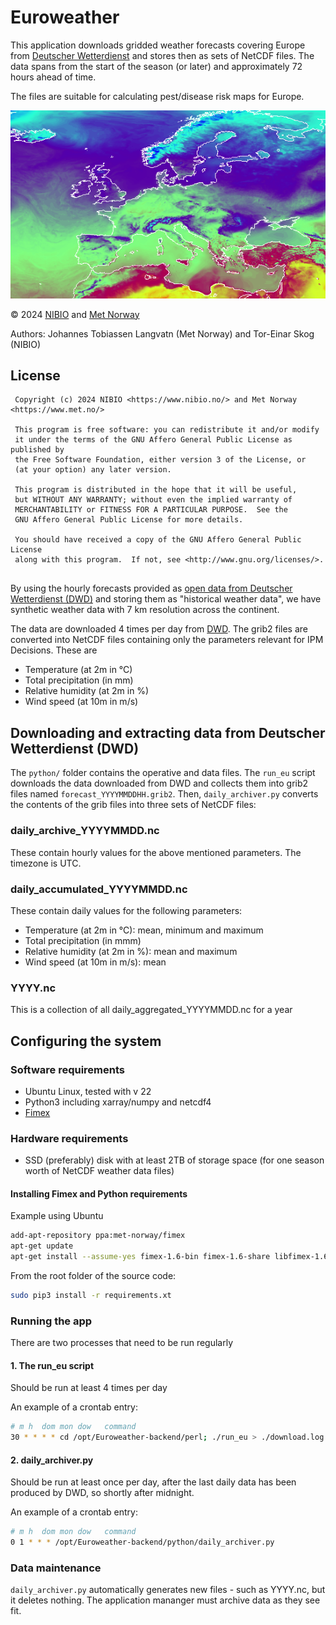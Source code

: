 # Euroweather

This application downloads gridded weather forecasts covering Europe from [Deutscher Wetterdienst](https://www.dwd.de/) and stores then as sets of NetCDF files. The data spans from the start of the season (or later) and approximately 72 hours ahead of time. 

The files are suitable for calculating pest/disease risk maps for Europe.


![Example temperature map showing the covered area](./map.png "Example temperature map showing the covered area")

&copy; 2024 [NIBIO](https://nibio.no/en) and [Met Norway](https://www.met.no/en)

Authors: Johannes Tobiassen Langvatn (Met Norway) and Tor-Einar Skog (NIBIO)

## License
```
 Copyright (c) 2024 NIBIO <https://www.nibio.no/> and Met Norway <https://www.met.no/>
 
 This program is free software: you can redistribute it and/or modify
 it under the terms of the GNU Affero General Public License as published by
 the Free Software Foundation, either version 3 of the License, or
 (at your option) any later version.
 
 This program is distributed in the hope that it will be useful,
 but WITHOUT ANY WARRANTY; without even the implied warranty of
 MERCHANTABILITY or FITNESS FOR A PARTICULAR PURPOSE.  See the
 GNU Affero General Public License for more details.
 
 You should have received a copy of the GNU Affero General Public License
 along with this program.  If not, see <http://www.gnu.org/licenses/>.
 
```

By using the hourly forecasts provided as [open data from Deutscher Wetterdienst (DWD)](https://www.dwd.de/EN/ourservices/opendata/opendata.html) and storing them as "historical weather data", we have synthetic weather data with 7 km resolution across the continent. 

The data are downloaded 4 times per day from [DWD](http://opendata.dwd.de/weather/nwp/icon-eu/grib/). The grib2 files are converted into NetCDF files containing 
only the parameters relevant for IPM Decisions. These are 

* Temperature (at 2m in &deg;C)
* Total precipitation (in mm)
* Relative humidity (at 2m in %)
* Wind speed (at 10m in m/s)


## Downloading and extracting data from Deutscher Wetterdienst (DWD)
The `python/` folder contains the operative and data files. The `run_eu` script downloads the data downloaded from DWD and collects them into grib2 files named `forecast_YYYYMMDDHH.grib2`. Then, `daily_archiver.py` converts the contents of the grib files into three sets of NetCDF files:

### daily_archive_YYYYMMDD.nc
These contain hourly values for the above mentioned parameters. The timezone is UTC. 

### daily_accumulated_YYYYMMDD.nc
These contain daily values for the following parameters:

* Temperature (at 2m in &deg;C): mean, minimum and maximum
* Total precipitation (in mmm)
* Relative humidity (at 2m in %): mean and maximum
* Wind speed (at 10m in m/s): mean

### YYYY.nc
This is a collection of all daily_aggregated_YYYYMMDD.nc for a year

## Configuring the system
### Software requirements
* Ubuntu Linux, tested with v 22
* Python3 including xarray/numpy and netcdf4
* [Fimex](https://github.com/metno/fimex)

### Hardware requirements
* SSD (preferably) disk with at least 2TB of storage space (for one season worth of NetCDF weather data files)


#### Installing Fimex and Python requirements
Example using Ubuntu

``` bash
add-apt-repository ppa:met-norway/fimex
apt-get update
apt-get install --assume-yes fimex-1.6-bin fimex-1.6-share libfimex-1.6-0 python3-pyfimex0-1.6
```

From the root folder of the source code:

``` bash
sudo pip3 install -r requirements.xt
```

### Running the app
There are two processes that need to be run regularly
#### 1. The run_eu script
Should be run at least 4 times per day

An example of a crontab entry:
```bash
# m h  dom mon dow   command
30 * * * * cd /opt/Euroweather-backend/perl; ./run_eu > ./download.log
```

#### 2. daily_archiver.py
Should be run at least once per day, after the last daily data has been produced by DWD, so shortly after midnight.

An example of a crontab entry:
```bash
# m h  dom mon dow   command
0 1 * * * /opt/Euroweather-backend/python/daily_archiver.py
```


### Data maintenance
`daily_archiver.py` automatically generates new files - such as YYYY.nc, but it deletes nothing. The application mananger must archive data as they see fit.
